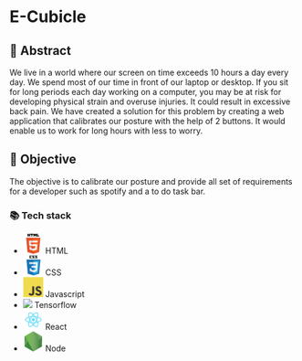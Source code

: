 # E-Cubicle
## 📄 Abstract
We live in a world where our screen on time exceeds 10 hours a day every day. We spend most of our time in front of our laptop or desktop. If you sit for long periods each day working on a computer, you may be at risk for developing physical strain and overuse injuries. It could result in excessive back pain. We have created a solution for this problem by creating a web application that calibrates our posture with the help of 2 buttons. It would enable us to work for long hours with less to worry.
## 🎯 Objective 
The objective is to calibrate our posture and provide all set of requirements for a developer such as spotify and a to do task bar.
### 📚 Tech stack
- <code><img height="35" src="https://raw.githubusercontent.com/github/explore/80688e429a7d4ef2fca1e82350fe8e3517d3494d/topics/html/html.png"></code> HTML
- <code><img height="35" src="https://raw.githubusercontent.com/github/explore/80688e429a7d4ef2fca1e82350fe8e3517d3494d/topics/css/css.png"></code> CSS
- <code><img height="35" src="https://raw.githubusercontent.com/github/explore/80688e429a7d4ef2fca1e82350fe8e3517d3494d/topics/javascript/javascript.png"></code> Javascript
- <code><img height="35" src="https://raw.githubusercontent.com/github/explore/80688e429a7d4ef2fca1e82350fe8e3517d3494d/topics/tensflow/tensorflow.png"></code> Tensorflow
- <code><img height="35" src="https://raw.githubusercontent.com/github/explore/80688e429a7d4ef2fca1e82350fe8e3517d3494d/topics/react/react.png"></code> React
- <code><img height="35" src="https://raw.githubusercontent.com/github/explore/80688e429a7d4ef2fca1e82350fe8e3517d3494d/topics/nodejs/nodejs.png"></code> Node
